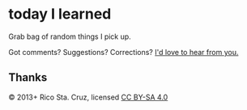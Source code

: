 # today I learned

Grab bag of random things I pick up.

Got comments? Suggestions? Corrections? [I'd love to hear from you.](https://github.com/rstacruz/til/issues)

## Thanks

:copyright: 2013+ Rico Sta. Cruz, licensed [CC BY-SA 4.0](http://creativecommons.org/licenses/by-sa/4.0/)
